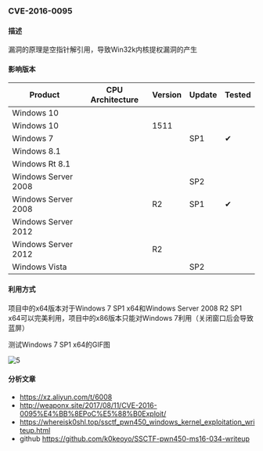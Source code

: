 ### CVE-2016-0095

#### 描述

漏洞的原理是空指针解引用，导致Win32k内核提权漏洞的产生

#### 影响版本

| Product             | CPU Architecture | Version | Update | Tested             |
| ------------------- | ---------------- | ------- | ------ | ------------------ |
| Windows 10          |                  |         |        |                    |
| Windows 10          |                  | 1511    |        |                    |
| Windows 7           |                  |         | SP1    | &#10004; |
| Windows 8.1         |                  |         |        |                    |
| Windows Rt 8.1      |                  |         |        |                    |
| Windows Server 2008 |                  |         | SP2    |                    |
| Windows Server 2008 |                  | R2      | SP1    | &#10004; |
| Windows Server 2012 |                  |         |        |                    |
| Windows Server 2012 |                  | R2      |        |                    |
| Windows Vista       |                  |         | SP2    |                    |

#### 利用方式

项目中的x64版本对于Windows 7 SP1 x64和Windows Server 2008 R2 SP1 x64可以完美利用，项目中的x86版本只能对Windows 7利用（关闭窗口后会导致蓝屏）

测试Windows 7 SP1 x64的GIF图

![5](https://raw.github.com/Ascotbe/Image/master/Kernelhub/CVE-2016-0095_win7_x64.gif)

#### 分析文章
- https://xz.aliyun.com/t/6008
- http://weaponx.site/2017/08/11/CVE-2016-0095%E4%BB%8EPoC%E5%88%B0Exploit/
- https://whereisk0shl.top/ssctf_pwn450_windows_kernel_exploitation_writeup.html
- github https://github.com/k0keoyo/SSCTF-pwn450-ms16-034-writeup
